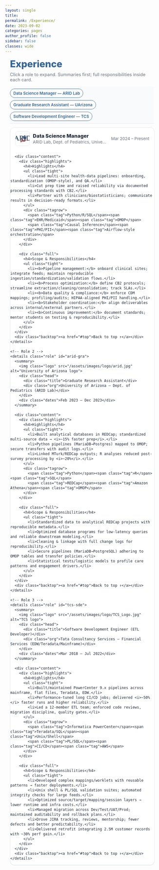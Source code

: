 ```yaml
---
layout: single
title:
permalink: /Experience/
date: 2023-09-02
categories: pages
author_profile: false
sidebar: false
classes: wide
---
```


<link href="https://fonts.googleapis.com/css2?family=Inter:wght@400;600&display=swap" rel="stylesheet">

<style>
  :root{
    --brand:#336699; --ink:#1f2937; --muted:#6b7280;
    --card:#fff; --line:#e5e7eb; --ring:rgba(51,102,153,.12);
    --bg:#f8fafc;
  }

  /* ===== Hard override Minimal Mistakes shell on layout:single ===== */
  @media (min-width: 1024px){
    /* 1) kill the left sidebar column and flex layout */
    .layout--single .sidebar,
    .layout--single .page__sidebar{ display:none !important; }
    .layout--single .page{ display:block !important; max-width:none !important; width:100% !important; }

    /* 2) remove inner paddings/margins that create the left gap */
    .layout--single .page__inner-wrap{ padding-left:0 !important; padding-right:0 !important; }
    .layout--single .page__content{
      max-width:none !important;
      width:100% !important;
      margin:0 !important;
      padding:0 !important;
    }
  }

  /* ===== Page layout pinned LEFT with a small gutter ===== */
  .exp-wrap{
    font-family:'Inter',system-ui,-apple-system,Segoe UI,Roboto,Helvetica,Arial,sans-serif;
    width:100%;
    /* small left gutter so borders never kiss the viewport */
    padding-left: clamp(12px, 2vw, 24px);
    padding-right: clamp(12px, 2vw, 24px);
    box-sizing:border-box;
    color:var(--ink);
  }

  h1.page-title{
    color:var(--brand);
    margin:.25rem 0 .5rem;
    font-size: clamp(26px, 3.2vw, 34px);
    font-weight: 800;
  }
  p.page-sub{ color:var(--muted); font-size:14.5px; margin:0 0 .8rem; }

  /* sticky jump links (optional) */
  .jump{ position:sticky; top:0; z-index:1; background:var(--bg); padding:8px 0; border-bottom:1px solid var(--line); }
  .pills{ display:flex; gap:8px; flex-wrap:wrap; }
  .pill-link{
    text-decoration:none; color:var(--brand); border:1px solid var(--brand);
    background:#fff; padding:6px 10px; border-radius:999px; font-weight:600; font-size:13px;
    white-space:nowrap;
  }

  /* ===== Wider role cards (left aligned) ===== */
  .roles{ max-width:none; width:min(1400px, 100%); }  /* make rows wider; never exceed page */
  details.role{
    border:1px solid var(--line); border-radius:14px; background:var(--card);
    box-shadow:0 1px 0 var(--ring);
    margin:.8rem 0;
    overflow:hidden;
    width:100%;
  }
  .role > summary{
    list-style:none; cursor:pointer; outline:none;
    display:grid; grid-template-columns: 46px 1fr auto;
    gap:12px; align-items:center; padding:12px 16px;
  }
  .role > summary::-webkit-details-marker{ display:none; }
  .logo{ width:46px; height:46px; border-radius:8px; border:1px solid var(--line); object-fit:cover; background:#fff; }
  .head{ display:flex; flex-direction:column; gap:2px; min-width:0; }
  .title{ font-weight:800; font-size:16.5px; color:var(--ink); }
  .org{ color:var(--muted); font-size:13.5px; overflow:hidden; text-overflow:ellipsis; white-space:nowrap; }
  .dates{ color:var(--muted); font-size:13.5px; white-space:nowrap; }

  /* Expanded content — 2 equal columns, never overflow */
  .content{
    border-top:1px solid var(--line);
    display:grid; grid-template-columns: minmax(0,1fr) minmax(0,1fr);
    gap:16px; padding:12px 16px 14px;
    font-size:15px; line-height:1.6;
    overflow-wrap:anywhere; box-sizing:border-box; width:100%;
  }
  @media (max-width: 860px){ .content{ grid-template-columns: 1fr; } }

  .highlights, .full{
    background:#fff; border:1px dashed #e9edf3; border-radius:10px; padding:10px 12px;
  }
  .highlights h4, .full h4{ margin:.1rem 0 .35rem; color:var(--brand); font-size:14.5px; }
  ul.tight{ margin:.2rem 0 0; padding-left:16px; }
  ul.tight li{ margin:.2rem 0; }
  .tagrow{ display:flex; gap:6px; flex-wrap:wrap; margin-top:.5rem; }
  .tag{ font-size:12px; color:#0f172a; background:#eef3f8; border:1px solid #dbe2ea; padding:3px 8px; border-radius:999px; }
  .backtop{ text-align:right; margin-top:.3rem; }
  .backtop a{ font-size:12.5px; color:var(--brand); text-decoration:none; }
</style>
<style>
  /* --- Fix right-edge clipping in expanded Experience cards --- */
  .exp-wrap .role { 
    overflow: visible;                /* don't clip inner content */
  }

  .exp-wrap .content{
    grid-template-columns: minmax(0,1fr) minmax(0,1fr);  /* columns may shrink */
    max-width: 100%;
    padding-right: 16px;              /* keep content inside the border on the right */
    box-sizing: border-box;
  }

  /* Let grid children shrink instead of forcing overflow */
  .exp-wrap .content > *{
    min-width: 0;
    overflow-wrap: anywhere;          /* break long tokens just in case */
  }

  /* Optional: a tiny bit more page gutter so borders never kiss the viewport */
  .exp-wrap{ padding-inline: 16px; }

  @media (max-width: 860px){
    .exp-wrap .content{ grid-template-columns: 1fr; }
  }
</style>

<div class="exp-wrap" id="top">
  <h1 class="page-title">Experience</h1>
  <p class="page-sub">Click a role to expand. Summaries first; full responsibilities inside each card.</p>

  <!-- optional jump navigation -->
  <nav class="jump" aria-label="Jump navigation">
    <div class="pills">
      <a class="pill-link" href="#arid-dsm">Data Science Manager — ARID Lab</a>
      <a class="pill-link" href="#arid-gra">Graduate Research Assistant — UArizona</a>
      <a class="pill-link" href="#tcs-sde">Software Development Engineer — TCS</a>
    </div>
  </nav>

  <div class="roles">
    <!-- Role 1 -->
    <details class="role" id="arid-dsm" open>
      <summary>
        <img class="logo" src="/assets/images/logo/arid.jpg" alt="ARID Lab logo">
        <div class="head">
          <div class="title">Data Science Manager</div>
          <div class="org">ARID Lab, Dept. of Pediatrics, University of Arizona — Tucson, AZ</div>
        </div>
        <div class="dates">Mar 2024 – Present</div>
      </summary>

      <div class="content">
        <div class="highlights">
          <h4>Highlights</h4>
          <ul class="tight">
            <li>Lead multi-site health-data pipelines: onboarding, standardization (OMOP-style), and QA.</li>
            <li>Cut prep time and raised reliability via documented processing standards with CB2.</li>
            <li>Partner with clinicians/biostatisticians; communicate results in decision-ready formats.</li>
          </ul>
          <div class="tagrow">
            <span class="tag">Python/R/SQL</span><span class="tag">EHR/Medicaid</span><span class="tag">OMOP</span>
            <span class="tag">Causal Inference</span><span class="tag">PHI/PII</span><span class="tag">Airflow-style orchestration</span>
          </div>
        </div>

        <div class="full">
          <h4>Scope & Responsibilities</h4>
          <ul class="tight">
            <li><b>Pipeline management:</b> onboard clinical sites; integrate feeds; maintain reproducible ingestion/standardization/validation flows.</li>
            <li><b>Process optimization:</b> define CB2 protocols; streamline extraction/cleaning/consolidation; track SLAs.</li>
            <li><b>Data quality & compliance:</b> enforce CDM mappings; profiling/audits; HIPAA-aligned PHI/PII handling.</li>
            <li><b>Stakeholder coordination:</b> align deliverables across internal/external partners.</li>
            <li><b>Continuous improvement:</b> document standards; mentor students on testing & reproducibility.</li>
          </ul>
        </div>
      </div>
      <div class="backtop"><a href="#top">Back to top ↑</a></div>
    </details>

    <!-- Role 2 -->
    <details class="role" id="arid-gra">
      <summary>
        <img class="logo" src="/assets/images/logo/arid.jpg" alt="University of Arizona logo">
        <div class="head">
          <div class="title">Graduate Research Assistant</div>
          <div class="org">University of Arizona — Dept. of Pediatrics (ARID Lab)</div>
        </div>
        <div class="dates">Feb 2023 – Dec 2023</div>
      </summary>

      <div class="content">
        <div class="highlights">
          <h4>Highlights</h4>
          <ul class="tight">
            <li>Built analytical databases in REDCap; standardized multi-source data → <i>~15% faster prep</i>.</li>
            <li>Python pipelines (MariaDB→Postgres) mapped to OMOP; secure transfers with audit logs.</li>
            <li>Linked MTurk/REDCap outputs; R analyses reduced post-survey processing by <i>~20%</i>.</li>
          </ul>
          <div class="tagrow">
            <span class="tag">Python</span><span class="tag">R</span><span class="tag">SQL</span>
            <span class="tag">REDCap</span><span class="tag">Amazon Athena</span><span class="tag">OMOP</span>
          </div>
        </div>

        <div class="full">
          <h4>Scope & Responsibilities</h4>
          <ul class="tight">
            <li>Standardized data to analytical REDCap projects with reproducible metadata.</li>
            <li>Optimized database programs for low-latency queries and reliable downstream modeling.</li>
            <li>Cleaning & linkage with full change logs for reproducibility.</li>
            <li>Secure pipelines (MariaDB→PostgreSQL) adhering to OMOP tables and transfer policies.</li>
            <li>Statistical tests/logistic models to profile care patterns and engagement drivers.</li>
          </ul>
        </div>
      </div>
      <div class="backtop"><a href="#top">Back to top ↑</a></div>
    </details>

    <!-- Role 3 -->
    <details class="role" id="tcs-sde">
      <summary>
        <img class="logo" src="/assets/images/logo/TCS_Logo.jpg" alt="TCS logo">
        <div class="head">
          <div class="title">Software Development Engineer (ETL Developer)</div>
          <div class="org">Tata Consultancy Services — Financial Services (EDW/Teradata/Mainframe)</div>
        </div>
        <div class="dates">Mar 2018 – Jul 2022</div>
      </summary>

      <div class="content">
        <div class="highlights">
          <h4>Highlights</h4>
          <ul class="tight">
            <li>Built/maintained PowerCenter 9.x pipelines across mainframe, flat files, Teradata, EDW.</li>
            <li>Performance-tuned long CI/CD jobs; delivered <i>~50%</i> faster runs and higher reliability.</li>
            <li>Led a 12-member ETL team; enforced code reviews, migration discipline, quality gates.</li>
          </ul>
          <div class="tagrow">
            <span class="tag">Informatica PowerCenter</span><span class="tag">Teradata/SQL</span><span class="tag">Unix/Shell</span>
            <span class="tag">PL/SQL</span><span class="tag">CI/CD</span><span class="tag">AWS</span>
          </div>
        </div>

        <div class="full">
          <h4>Scope & Responsibilities</h4>
          <ul class="tight">
            <li>Developed complex mappings/worklets with reusable patterns → faster deployments.</li>
            <li>Unix shell & PL/SQL validation suites; automated integrity checks for large feeds.</li>
            <li>Optimized source/target/mapping/session layers → lower runtime and infra costs.</li>
            <li>Managed migration across Dev/Test/UAT/Prod; maintained auditability and rollback plans.</li>
            <li>Drove JIRA tracking, reviews, mentorship; fewer defects and better predictability.</li>
            <li>Delivered retrofit integrating 2.5M customer records with ~30% perf gain.</li>
          </ul>
        </div>
      </div>
      <div class="backtop"><a href="#top">Back to top ↑</a></div>
    </details>
  </div>
</div>
